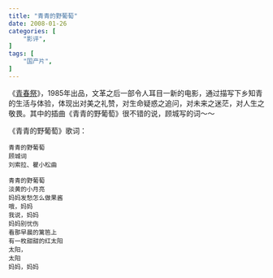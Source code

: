 ```yaml
---
title: "青青的野葡萄"
date: 2008-01-26
categories: [
    "影评",
]
tags: [
    "国产片",
]
---
```



《[青春祭](http://movie.douban.com/subject/1428208/)》，1985年出品，文革之后一部令人耳目一新的电影，通过描写下乡知青的生活与体验，体现出对美之礼赞，对生命疑惑之追问，对未来之迷茫，对人生之敬畏。其中的插曲《青青的野葡萄》很不错的说，顾城写的词～～

<!--more-->

《青青的野葡萄》歌词：

```text
青青的野葡萄
顾城词
刘索拉、瞿小松曲

青青的野葡萄
淡黄的小月亮
妈妈发愁怎么做果酱
哦，妈妈
我说，妈妈
妈妈别忧伤
看那早晨的篱笆上
有一枚甜甜的红太阳
太阳，
太阳
妈妈，妈妈
```